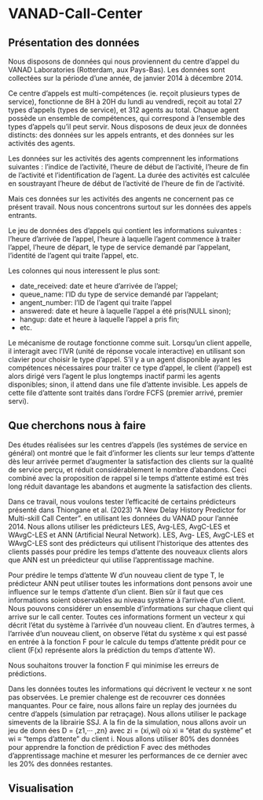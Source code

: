 # VANAD-Call-Center

## Présentation des données

Nous disposons de données qui nous proviennent du centre d’appel du VANAD Laboratories (Rotterdam, aux Pays-Bas). Les données sont collectées sur la période d’une année, de janvier 2014 à décembre 2014. 

Ce centre d’appels est multi-compétences (ie. reçoit plusieurs types de service), fonctionne de 8H à 20H du lundi au vendredi, reçoit au total 27 types d’appels (types de service), et 312 agents au total. Chaque agent possède un ensemble de compétences, qui correspond à l’ensemble des types d’appels qu’il peut servir. Nous disposons de deux jeux de données distincts: des données sur les appels entrants, et des données sur les activités des agents.

Les données sur les activités des agents comprennent les informations suivantes : l’indice de l’activité, l’heure de début de l’activité, l’heure de fin de l’activité et l’identification de l’agent. La durée des activités est calculée en soustrayant l’heure de début de l’activité de l’heure de fin de l’activité.

Mais ces données sur les activités des angents ne concernent pas ce présent travail. Nous nous concentrons surtout sur les données des appels entrants.

Le jeu de données des d’appels qui contient les informations suivantes : l’heure d’arrivée de l’appel, l’heure à laquelle l’agent commence à traiter l’appel, l’heure de départ, le type de service demandé par l’appelant, l’identité de l’agent qui traite l’appel, etc.

Les colonnes qui nous interessent le plus sont:
- date_received: date et heure d’arrivée de l’appel;
- queue_name: l’ID du type de service demandé par l’appelant;
- angent_number: l’ID de l’agent qui traite l’appel
- answered: date et heure à laquelle l’appel a été pris(NULL sinon);
- hangup: date et heure à laquelle l’appel a pris fin;
- etc.

Le mécanisme de routage fonctionne comme suit. Lorsqu’un client appelle, il interagit avec l’IVR (unité de réponse vocale interactive) en utilisant son clavier pour choisir le type d’appel. S’il y a un agent disponible ayant les compétences nécessaires pour traiter ce type d’appel, le client (l’appel) est alors dirigé vers l’agent le plus longtemps inactif parmi les agents disponibles; sinon, il attend dans une file d’attente invisible. Les appels de cette file d’attente sont traités dans l’ordre FCFS (premier arrivé, premier servi).

## Que cherchons nous à faire

Des études réalisées sur les centres d’appels (les systémes de service en général) ont montré que le fait d’informer les clients sur leur temps d’attente dès leur arrivée permet d’augmenter la satisfaction des clients sur la qualité de service perçu, et réduit considérablement le nombre d’abandons. Ceci combiné avec la proposition de rappel si le temps d’attente estimé est très long réduit davantage les abandons et augmente la satisfaction des clients.

Dans ce travail, nous voulons tester l’efficacité de certains prédicteurs présenté dans Thiongane et al. (2023) “A New Delay History Predictor for Multi-skill Call Center”. en utilisant les données du VANAD pour l’année 2014. Nous allons utiliser les prédicteurs LES, Avg-LES, AvgC-LES et WAvgC-LES et ANN (Artificial Neural Network). LES, Avg- LES, AvgC-LES et WAvgC-LES sont des prédicteurs qui utilisent l’historique des attentes des clients passés pour prédire les temps d’attente des nouveaux clients alors que ANN est un préedicteur qui utilise l’apprentissage machine.

Pour prédire le temps d’attente W d’un nouveau client de type T, le prédicteur ANN peut utiliser toutes les informations dont pensons avoir une influence sur le temps d’attente d’un client. Bien sûr il faut que ces informations soient observables au niveau système à l’arrivée d’un client. Nous pouvons considérer un ensemble d’informations sur chaque client qui arrive sur le call center. Toutes ces informations forment un vecteur x qui décrit l’état du système à l’arrivée d’un nouveau client. En d’autres termes, à l’arrivée d’un nouveau client, on observe l’état du système x qui est passé en entrée à la fonction F pour le calcule du temps d’attente prédit pour ce client (F(x) représente alors la prédiction du temps d’attente W). 

Nous souhaitons trouver la fonction F qui minimise les erreurs de prédictions.

Dans les données toutes les informations qui décrivent le vecteur x ne sont pas observées. Le premier chalenge est de recouvrer ces données manquantes. 
Pour ce faire, nous allons faire un replay des journées du centre d’appels (simulation par retraçage). Nous allons utiliser le package simevents de la librairie SSJ. A la fin de la simulation, nous allons avoir un jeu de donn ées D = {z1,··· ,zn} avec zi = (xi,wi) où xi ≡ “état du système” et wi ≡ “temps d’attente” du client i. Nous allons utiliser 80% des données pour apprendre la fonction de prédiction F avec des méthodes d’apprentissage machine et mesurer les performances de ce dernier avec les 20% des données restantes.

## Visualisation

